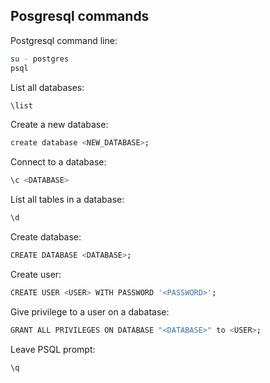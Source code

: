 ## Posgresql commands

Postgresql command line:
```bash
su - postgres
psql
```

List all databases:
```bash
\list
```

Create a new database:
```bash
create database <NEW_DATABASE>;
```

Connect to a database:
```bash
\c <DATABASE>
```

List all tables in a database:
```bash
\d
```

Create database:
```bash
CREATE DATABASE <DATABASE>;
```

Create user:
```bash
CREATE USER <USER> WITH PASSWORD '<PASSWORD>';
```

Give privilege to a user on a dabatase:
```bash
GRANT ALL PRIVILEGES ON DATABASE "<DATABASE>" to <USER>;
```

Leave PSQL prompt:
```bash
\q
```
